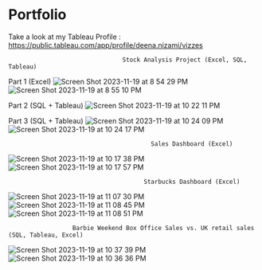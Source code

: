 # Portfolio

Take a look at my Tableau Profile : https://public.tableau.com/app/profile/deena.nizami/vizzes

                                    Stock Analysis Project (Excel, SQL, Tableau)
Part 1 (Excel)
![Screen Shot 2023-11-19 at 8 54 29 PM](https://github.com/UserDna95/Portfolio/assets/125327802/0090f50e-751e-47fe-802d-0878b5e45dc0)
![Screen Shot 2023-11-19 at 8 55 10 PM](https://github.com/UserDna95/Portfolio/assets/125327802/e52ef336-7393-4649-80a7-5df7f77abcf2)

Part 2 (SQL + Tableau)
![Screen Shot 2023-11-19 at 10 22 11 PM](https://github.com/UserDna95/Portfolio/assets/125327802/326469e3-4046-4a91-9546-af46a267db4a)

Part 3 (SQL + Tableau)
![Screen Shot 2023-11-19 at 10 24 09 PM](https://github.com/UserDna95/Portfolio/assets/125327802/95b85979-2b75-4e7e-98e3-c3eeaee2c770)
![Screen Shot 2023-11-19 at 10 24 17 PM](https://github.com/UserDna95/Portfolio/assets/125327802/1d5424b7-fa1e-489e-8507-8efd3ae33ddc)

                                            Sales Dashboard (Excel)
![Screen Shot 2023-11-19 at 10 17 38 PM](https://github.com/UserDna95/Portfolio/assets/125327802/c734c78b-1c54-4c76-b1d5-09f5c5646b17)
![Screen Shot 2023-11-19 at 10 17 57 PM](https://github.com/UserDna95/Portfolio/assets/125327802/a294108e-ac61-4cee-93d2-f5b54f7a9811)

                                          Starbucks Dashboard (Excel)
![Screen Shot 2023-11-19 at 11 07 30 PM](https://github.com/UserDna95/Portfolio/assets/125327802/a0ed3969-8256-4d16-943a-fab74824acc5)
![Screen Shot 2023-11-19 at 11 08 45 PM](https://github.com/UserDna95/Portfolio/assets/125327802/11be0ace-6178-4621-a6b9-ca0bb36f52ea)
![Screen Shot 2023-11-19 at 11 08 51 PM](https://github.com/UserDna95/Portfolio/assets/125327802/7c05a61b-45a9-4951-a6c0-2e0da1363683)

                      Barbie Weekend Box Office Sales vs. UK retail sales (SQL, Tableau, Excel)
![Screen Shot 2023-11-19 at 10 37 39 PM](https://github.com/UserDna95/Portfolio/assets/125327802/e1df6fdf-23bd-4f37-8a39-51c174c1e5d5)
![Screen Shot 2023-11-19 at 10 36 36 PM](https://github.com/UserDna95/Portfolio/assets/125327802/0461c05e-af3c-4553-91c9-93e90859e5e6)



